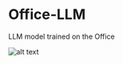 # Office-LLM
 LLM model trained on the Office



![alt text](https://github.com/tallalUsman/deeplearning-mlops/blob/main/images/oops.jpeg?raw=true)
